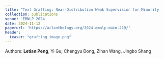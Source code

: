 ```yaml
---
title: "Text Grafting: Near-Distribution Weak Supervision for Minority Classes in Text Classification."
collection: publications
venue: 'EMNLP 2024'
date: 2024-11-12
paperurl: 'https://aclanthology.org/2024.emnlp-main.219/'
header:
  teaser: "grafting_image.png"
---
```

Authors: **Letian Peng**, Yi Gu, Chengyu Dong, Zihan Wang, Jingbo Shang
